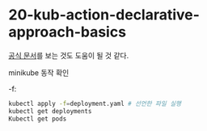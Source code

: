 # 20-kub-action-declarative-approach-basics

[공식 문서](https://kubernetes.io/docs/home/)를 보는 것도 도움이 될 것 같다.

minikube 동작 확인

-f: 

``` bash
kubectl apply -f=deployment.yaml # 선언한 파일 실행
kubectl get deployments
Kubectl get pods
```
